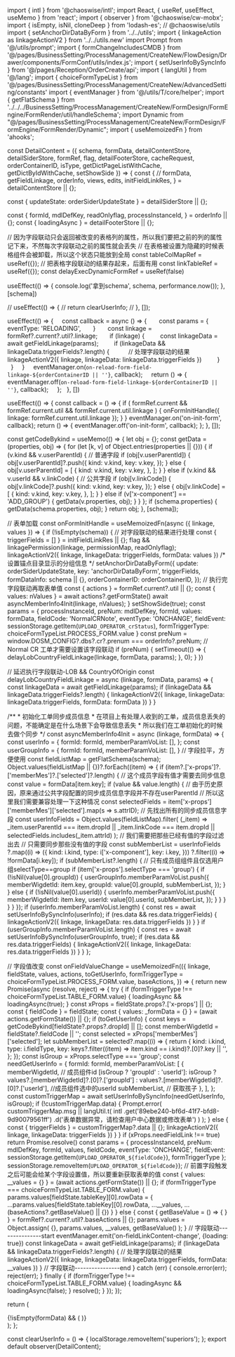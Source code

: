 import { intl } from '@chaoswise/intl';
import React, { useRef, useEffect, useMemo } from 'react';
import { observer } from '@chaoswise/cw-mobx';
import { isEmpty, isNil, cloneDeep } from 'lodash-es'; // @chaoswise/utils
import { setAnchorDirDataByForm } from '../../utils';
import { linkageAction as linkageActionV2 } from '../../utils.new'
import Prompt from '@/utils/prompt';
import { formChangeIncludesCMDB } from '@/pages/BusinessSetting/ProcessManagement/CreateNew/FlowDesign/Drawer/components/FormConf/utils/index.js';
import { setUserInfoBySyncInfo } from '@/pages/Reception/OrderCreate/api';
import { langUtil } from '@/lang';
import { choiceFormTypeList } from '@/pages/BusinessSetting/ProcessManagement/CreateNew/AdvancedSetting/constants'
import { eventManager } from '@/utils/T/core/helper';
import { getFlatSchema } from '../../../BusinessSetting/ProcessManagement/CreateNew/FormDesign/FormEngine/FormRender/util/handleSchema';
import Dynamic from "@/pages/BusinessSetting/ProcessManagement/CreateNew/FormDesign/FormEngine/FormRender/Dynamic";
import { useMemoizedFn } from 'ahooks';

const DetailContent = ({
  schema,
  formData,
  detailContentStore,
  detailSiderStore,
  formRef,
  flag,
  detailFooterStore,
  cacheRequest,
  orderContainerID,
  isType,
  getDictPageListWithCache,
  getDictByIdWithCache,
  setShowSide
}) => {
  const {
    // formData,
    getFieldLinkage,
    orderInfo,
    views,
    edits,
    initFieldLinkRes,
  } = detailContentStore || {};

  const { updateState: orderSiderUpdateState } = detailSiderStore || {};

  const {
    formId,
    mdlDefKey,
    readOnlyflag,
    processInstanceId,
  } = orderInfo || {};
  const { loadingAsync } = detailFooterStore || {};

  // 因为字段联动只会返回被改变的表格列的属性，所以我们要把之前的列的属性记下来，不然每次字段联动之前的属性就会丢失
  // 在表格被设置为隐藏的时候表格组件会被卸载，所以这个状态只能放到全局
  const tableColMapRef = useRef({});
  // 把表格字段联动的结果存起来，后面有用
  const linkTableRef = useRef({});
  const delayExecDynamicFormRef = useRef(false)

  useEffect(() => {
    console.log('拿到schema', schema, performance.now());
  }, [schema])

  // useEffect(() => {
  //   return clearUserInfo;
  // }, []);

  useEffect(() => {
    const callback = async () => {
      const params = {
        eventType: 'RELOADING',
      }
      const linkage = formRef?.current?.util?.linkage;
      if (linkage) {
        const linkageData = await getFieldLinkage(params);
        if (linkageData && linkageData.triggerFields?.length) {
          // 处理字段联动的结果
          linkageActionV2({ linkage, linkageData: linkageData.triggerFields })
        }
      }
    }
    eventManager.on(`on-reload-form-field-linkage-${orderContainerID || ''}`, callback);
    return () => {
      eventManager.off(`on-reload-form-field-linkage-${orderContainerID || ''}`, callback);
    };
  }, [])

  useEffect(() => {
    const callback = () => {
      if (
        formRef.current &&
        formRef.current.util &&
        formRef.current.util.linkage
      ) {
        onFormInitHandle({ linkage: formRef.current.util.linkage });
      }
    }
    eventManager.on('on-init-form', callback);
    return () => {
      eventManager.off('on-init-form', callback);
    };
  }, []);

  const getCodeBykind = useMemo(() => {
    let obj = {};
    const getData = (properties, obj) => {
      for (let [k, v] of Object.entries(properties || {})) {
        if (v.kind && v.userParentId) {
          // 普通字段
          if (obj[v.userParentId]) {
            obj[v.userParentId]?.push({
              kind: v.kind,
              key: v.key,
            });
          } else {
            obj[v.userParentId] = [
              {
                kind: v.kind,
                key: v.key,
              },
            ];
          }
        } else if (v.kind && v.userId && v.linkCode) {
          // 公共字段
          if (obj[v.linkCode]) {
            obj[v.linkCode]?.push({
              kind: v.kind,
              key: v.key,
            });
          } else {
            obj[v.linkCode] = [
              {
                kind: v.kind,
                key: v.key,
              },
            ];
          }
        } else if (v['x-component'] == 'ADD_GROUP') {
          getData(v.properties, obj);
        }
      }
    };
    if (schema.properties) {
      getData(schema.properties, obj);
    }
    return obj;
  }, [schema]);


  // 表单加载
  const onFormInitHandle = useMemoizedFn(async ({ linkage, values }) => {
    if (!isEmpty(schema)) {
      // 对字段联动的结果进行处理
      const { triggerFields = [] } = initFieldLinkRes || {};
      flag && linkagePermission(linkage, permissionMap, readOnlyflag);
      linkageActionV2({ linkage, linkageData: triggerFields, formData: values })
      /* 设置锚点目录显示的分组信息 */
      setAnchorDirDataByForm({
        update: orderSiderUpdateState,
        key: 'anchorDirDataByForm',
        triggerFields,
        formDataInfo: schema || {},
        orderContainerID: orderContainerID,
      });
      // 执行完字段联动再取表单值
      const { actions } = formRef.current?.util || {};
      const { values: nValues } = await actions?.getFormState()
      await asyncMemberInfo4Init(linkage, nValues);
    }
    setShowSide(true);
    const params = {
      processInstanceId,
      preNum: mdlDefKey,
      formId,
      values: formData,
      fieldCode: 'NormalCRNote',
      eventType: 'ONCHANGE',
      fieldEvent: sessionStorage.getItem(`UPLOAD_OPERATOR_crStatus`),
      formTriggerType: choiceFormTypeList.PROCESS_FORM.value
    }
    const preNum = window.DOSM_CONFIG?.dbs?.cr?.prenum === orderInfo?.preNum;
    // Normal CR 工单才需要设置该字段联动
    if (preNum) {
      setTimeout(() => {
        delayLobCountryFieldLinkage(linkage, formData, params);
      }, 0);
    }
  })

  // 延迟执行字段联动-LOB && CountryOfOrigin
  const delayLobCountryFieldLinkage = async (linkage, formData, params) => {
    const linkageData = await getFieldLinkage(params);
      if (linkageData && linkageData.triggerFields?.length) {
        linkageActionV2({ linkage, linkageData: linkageData.triggerFields, formData: formData })
      }
  }

  /**
    * 初始化工单同步成员信息
    * 在项目上有处理人收到的工单，成员信息丢失的问题，不能确定是在什么场景下会导致信息丢失
    * 所以我们在工单初始化的时候去做个同步
  */
  const asyncMemberInfo4Init = async (linkage, formData) => {
    const userInfo = {
      formId: formId,
      memberParamVoList: [],
    };
    const userGroupInfo = {
      formId: formId,
      memberParamVoList: [],
    }
    // 字段拉平，方便使用
    const fieldListMap = getFlatSchema(schema);
    Object.values(fieldListMap || {})?.forEach((item) => {
      if (item?.['x-props']?.['memberMes']?.['selected']?.length) {
        // 这个成员字段有值才需要去同步信息
        const value = formData[item.key];
        if (value && value.length) {
          // 由于历史原因，原来通过公共字段配置的同步成员信息字段并不存在userParentId
          // 所以这里我们需要兼容处理一下这种情况
          const selectedFields = item['x-props']['memberMes']['selected'].map(s => s.attrID);
          // 先找出所有的同步成员信息字段
          const userInfoFields = Object.values(fieldListMap).filter(
            (_item) => _item.userParentId === item.dropId || _item.linkCode === item.dropId || selectedFields.includes(_item.attrId)
          );
          // 我们需要把那些已经有值的字段过滤出去
          // 只需要同步那些没有值的字段
          const subMemberList = userInfoFields
            ?.map((i) => ({
              kind: i.kind,
              type: i['x-component'],
              key: i.key,
            }))
            ?.filter((i) => !formData[i.key]);
          if (subMemberList?.length) {
            // 只有成员组组件且仅选用户组selectType==group
            if (item['x-props'].selectType === 'group') {
              if (!isNil(value[0].groupId)) {
                userGroupInfo.memberParamVoList.push({
                  memberWigdetId: item.key,
                  groupId: value[0].groupId,
                  subMemberList,
                });
              }
            } else {
              if (!isNil(value[0].userId)) {
                userInfo.memberParamVoList.push({
                  memberWigdetId: item.key,
                  userId: value[0].userId,
                  subMemberList,
                });
              }
            }
          }
        }
      }
    });
    if (userInfo.memberParamVoList.length) {
      const res = await setUserInfoBySyncInfo(userInfo);
      if (res.data && res.data.triggerFields) {
        linkageActionV2({ linkage, linkageData: res.data.triggerFields })
      }
    }
    if (userGroupInfo.memberParamVoList.length) {
      const res = await setUserInfoBySyncInfo(userGroupInfo, true);
      if (res.data && res.data.triggerFields) {
        linkageActionV2({ linkage, linkageData: res.data.triggerFields })
      }
    }
  };

  // 字段值改变
  const onFieldValueChange = useMemoizedFn(({
    linkage,
    fieldState,
    values,
    actions,
    toGetUserInfo,
    formTriggerType = choiceFormTypeList.PROCESS_FORM.value,
    baseActions,
  }) => {
    return new Promise(async (resolve, reject) => {
      try {
        if (formTriggerType !== choiceFormTypeList.TABLE_FORM.value) {
          loadingAsync && loadingAsync(true);
        }
        const xProps = fieldState.props?.['x-props'] || {};
        const { fieldCode } = fieldState;
        const { values: _formData = {} } = (await actions.getFormState()) || {};
        if (toGetUserInfo) {
          const keys = getCodeBykind[fieldState?.props?.dropId] || [];
          const memberWigdetId = fieldState?.fieldCode || '';
          const selected = xProps['memberMes']['selected'];
          let subMemberList = selected?.map((i) => {
            return {
              kind: i.kind,
              type: i.fieldType,
              key: keys?.filter((item) => item.kind == i.kind)?.[0]?.key || '',
            };
          });
          const isGroup = xProps.selectType === 'group';
          const needGetUserInfo = {
            formId: formId,
            memberParamVoList: [
              {
                memberWigdetId, // 成员组件id
                [isGroup ? 'groupId' : 'userId']: isGroup ? values?.[memberWigdetId]?.[0]?.['groupId'] : values?.[memberWigdetId]?.[0]?.['userId'], //成员组件选中的userId
                subMemberList, // 获取孩子
              },
            ],
          };
          const customTriggerMap = await setUserInfoBySyncInfo(needGetUserInfo, isGroup);
          if (!customTriggerMap.data) {
            Prompt.error(
              customTriggerMap.msg ||
              langUtil.t(
                intl
                  .get('89ebe240-bf6d-41f7-bfd8-9d90079561ff')
                  .d('表单数据异常，请检查用户中心数据或修改表单')
              )
            );
          } else {
            const { triggerFields } = customTriggerMap?.data || {};
            linkageActionV2({ linkage, linkageData: triggerFields })
          }
        }
        if (xProps.needFieldLink !== true) return Promise.resolve()
        const params = {
          processInstanceId,
          preNum: mdlDefKey,
          formId,
          values,
          fieldCode,
          eventType: 'ONCHANGE',
          fieldEvent: sessionStorage.getItem(`UPLOAD_OPERATOR_${fieldCode}`),
          formTriggerType
        };
        sessionStorage.removeItem(`UPLOAD_OPERATOR_${fieldCode}`);
        // 前置字段触发之后可能会给某个字段设置值，所以要重新获取表单的值
        const { values: __values = {} } = (await actions.getFormState()) || {};
        if (formTriggerType === choiceFormTypeList.TABLE_FORM.value) {
          params.values[fieldState.tableKey][0].rowData = {
            ...params.values[fieldState.tableKey][0].rowData,
            ...__values,
            ...(baseActions?.getBaseValue() || {})
          }
        } else {
          const { getBaseValue = () => { } } = formRef?.current?.util?.baseActions || {};
          params.values = Object.assign(
            {},
            params.values,
            __values,
            getBaseValue()
          );
        }
        // 字段联动---------------start
        eventManager.emit('on-fieldLinkContent-change', {loading: true})
        const linkageData = await getFieldLinkage(params);
        if (linkageData && linkageData.triggerFields?.length) {
          // 处理字段联动的结果
          linkageActionV2({ linkage, linkageData: linkageData.triggerFields, formData: __values })
        }
        // 字段联动----------------end
      } catch (err) {
        console.error(err);
        reject(err);
      } finally {
        if (formTriggerType !== choiceFormTypeList.TABLE_FORM.value) {
          loadingAsync && loadingAsync(false);
        }
        resolve();
      }
    });
  });

  return (
    <div className='detail-content'>
      {!isEmpty(formData) && (
        <Dynamic
          defaultValue={cloneDeep(formData)}
          cacheRequest={cacheRequest}
          schema={schema}
          onFormInit={onFormInitHandle}
          onFieldValueChange={onFieldValueChange}
          orderInfo={orderInfo}
          getDictPageListWithCache={getDictPageListWithCache}
          getDictByIdWithCache={getDictByIdWithCache}
          orderContainerID={orderContainerID}
          ref={formRef}
        />
      )}
    </div>
  );
};

const clearUserInfo = () => {
  localStorage.removeItem('superiors');
};
export default observer(DetailContent);

